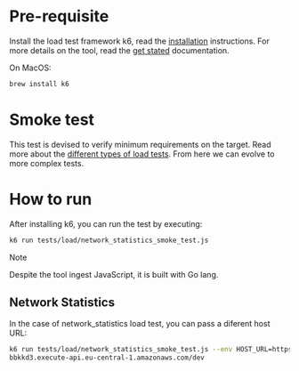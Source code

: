 # Pre-requisite

Install the load test framework k6, read the [installation](https://k6.io/docs/get-started/installation/) instructions. For more details on the tool, read the [get stated](https://k6.io/docs/) documentation.

On MacOS:
```sh
brew install k6
```

# Smoke test

This test is devised to verify minimum requirements on the target. Read more about the [different types of load tests](https://k6.io/docs/test-types/load-test-types/). From here we can evolve to more complex tests.

# How to run

After installing k6, you can run the test by executing:
```sh
k6 run tests/load/network_statistics_smoke_test.js
```

> [!NOTE]
> Despite the tool ingest JavaScript, it is built with Go lang.

## Network Statistics

In the case of network_statistics load test, you can pass a diferent host URL:
```sh
k6 run tests/load/network_statistics_smoke_test.js --env HOST_URL=https://e732
bbkkd3.execute-api.eu-central-1.amazonaws.com/dev
```

